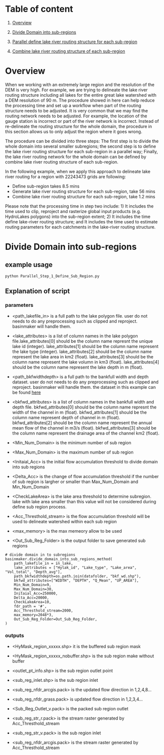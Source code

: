 # Table of content 
1. [Overview]()

2. [Divide Domain into sub-regions]()

3. [Parallel define lake river routing structure for each sub-region]()

4. [Combine lake river routing structure of each sub-region]()

# Overview

When we working with an extremely large region and the resolution of the DEM is very high. For example, we are trying to delineate the lake river routing structure including all lakes for the entire great lake watershed with a DEM resolution of 90 m. The procedure showed in here can help reduce the processing time and set up a workflow when part of the routing structure needs to be adjusted. It is very common that we may find the routing network needs to be adjusted. For example, the location of the gauge station is incorrect or part of the river network is incorrect. Instead of re-delineate the routing structure for the whole domain, the procedure in this section allows us to only adjust the region where it goes wrong. 

The procedure can be divided into three steps: The first step is to divide the whole domain into several smaller subregions; the second step is to define the lake river routing structure for each sub-region in a parallel way; Finally, the lake river routing network for the whole domain can be defined by combine lake river routing structure of each sub-region. 

In the following example, when we apply this approach to delineate lake river routing for a region with 22243473 grids are following:

- Define sub-region takes 8.5 mins  
- Generate lake river routing structure for each sub-region, take 56 mins 
- Combine lake river routing structure for each sub-region, take 1.2 mins 

Please note that the processing time in step two include: 1) It includes the time used to clip, reproject and rasterize global input products (e.g. HydroLakes polygons) into the sub-region extent; 2) It includes the time define lake-river routing structure; and It includes the time used to estimate routing parameters for each catchments in the lake-river routing structure.  
  
# Divide Domain into sub-regions

## example usage 
```
python Parallel_Step_1_Define_Sub_Region.py
```
## Explanation of script

### parameters
* \<path_lakefile_in\> 
      is a full path to the lake polygon file. user do not needs to do any preprocessing such as clipped and reproject. basinmaker will handle them. 

* \<lake_attributes\> 
      is a list of column names in the lake polygon file.lake_attributes[0] should be the column name represnt the unique lake id (integer). lake_attributes[1] should be the column name represent the lake type (integer). lake_attributes[2] should be the column name represent the lake area in km2 (float). lake_attributes[3] should be the column name represent the lake volumn in km3 (float). lake_attributes[4] should be the column name represent the lake depth in m (float).
      
* \<path_bkfwidthdepth\> 
      is a full path to the bankfull width and depth dataset. user do not needs to do any preprocessing such as clipped and reproject. basinmaker will handle them. the dataset in this example can be found [here](https://agupubs.onlinelibrary.wiley.com/doi/full/10.1002/wrcr.20440) 

* \<bkfwd_attributes\> 
      is a list of column names in the bankfull width and depth file. bkfwd_attributes[0] should be the column name represnt the width of the channel in m (float). bkfwd_attributes[1] should be the column name represent depth of channel in m (float). bkfwd_attributes[2] should be the column name represent the annual mean flow of the channel in m3/s (float). bkfwd_attributes[3] should be the column name represent the drainage area of the channel km2 (float).
      
* \<Min_Num_Domain\> 
      is the minimum number of sub region 

* \<Max_Num_Domain\> 
      is the maximum number of sub region  

* \<Initaial_Acc\> 
      is the initial flow accumulation threshold to divide domain into sub regions 

* \<Delta_Acc\> 
      is the change of flow accumulation threshold if the number of sub region is largher or smaller than Max_Num_Domain and Min_Num_Domain

* \<CheckLakeArea\> 
      is the lake area threshold to determine subregion. lake with lake area smaller than this value will not be considered during define sub region process.  

* \<Acc_Thresthold_stream\> 
      is the flow accumulation threshold will be used to delineate watershed within each sub region 

* \<max_memory\> 
       is the max memeory allow to be used     
      
* \<Out_Sub_Reg_Folder\> 
      is the output folder to save generated sub regions              
      
```
# divide domain in to subregions 
basinmaker.divide_domain_into_sub_regions_method(
    path_lakefile_in = in_lake,
    lake_attributes = ["Hylak_id", "Lake_type", "Lake_area", "Vol_total", "Depth_avg"],
    path_bkfwidthdepth=os.path.join(datafolder, "bkf_wd.shp"),
    bkfwd_attributes=["WIDTH", "DEPTH", "Q_Mean", "UP_AREA"],
    Min_Num_Domain=9,
    Max_Num_Domain=30,
    Initaial_Acc=250000,
    Delta_Acc=20000,
    CheckLakeArea=10,
    fdr_path = '#',
    Acc_Thresthold_stream=2000,
    max_memory=2048*3,
    Out_Sub_Reg_Folder=Out_Sub_Reg_Folder,
)
```

### outputs  
* \<HyMask_region_xxxxx.shp\> 
      it is the buffered sub region mask   

* \<HyMask_region_xxxxx_nobuffer.shp\> 
      is the sub region make without buffer 

* \<outlet_pt_info.shp\> 
      is the sub region outlet point   

* \<sub_reg_inlet.shp\> 
      is the sub region inlet  

* \<sub_reg_nfdr_arcgis.pack\> 
      is the updated flow direction in 1,2,4,8...              

* \<sub_reg_nfdr_grass.pack\> 
      is updated flow direction in 1,2,3,4...   

* \<Sub_Reg_Outlet_v.pack\> 
      is the packed sub region outlet   

* \<sub_reg_str_r.pack\> 
      is the stream raster generated by Acc_Thresthold_stream   

* \<sub_reg_str_v.pack\> 
      is the sub region inlet  

* \<sub_reg_nfdr_arcgis.pack\> 
      is the stream raster generated by Acc_Thresthold_stream              



